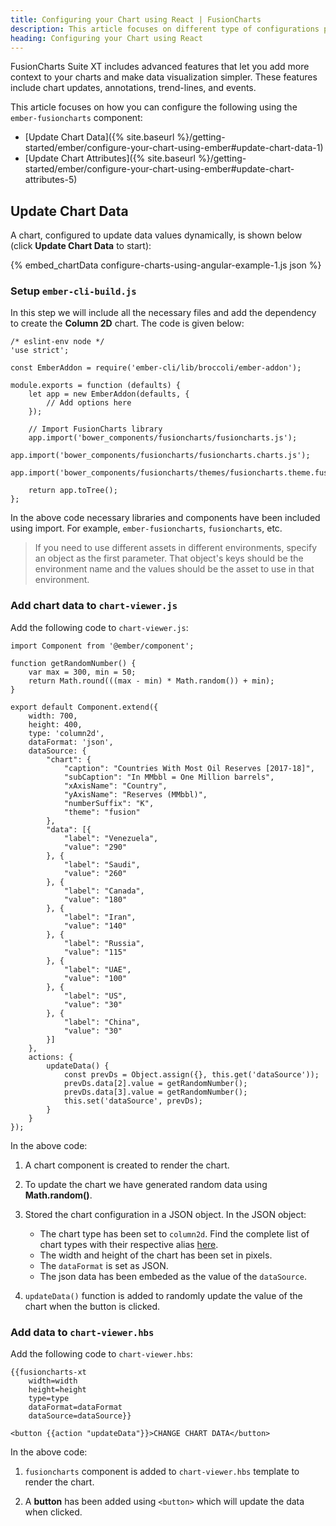 ```yaml
---
title: Configuring your Chart using React | FusionCharts
description: This article focuses on different type of configurations possible using the react.
heading: Configuring your Chart using React
---
```


FusionCharts Suite XT includes advanced features that let you add more context to your charts and make data visualization simpler. These features include chart updates, annotations, trend-lines, and events.

This article focuses on how you can configure the following using the `ember-fusioncharts` component:

* [Update Chart Data]({% site.baseurl %}/getting-started/ember/configure-your-chart-using-ember#update-chart-data-1)
* [Update Chart Attributes]({% site.baseurl %}/getting-started/ember/configure-your-chart-using-ember#update-chart-attributes-5)

## Update Chart Data

A chart, configured to update data values dynamically, is shown below (click **Update Chart Data** to start):

{% embed_chartData configure-charts-using-angular-example-1.js json %}

### Setup `ember-cli-build.js`

In this step we will include all the necessary files and add the dependency to create the **Column 2D** chart. The code is given below:

```
/* eslint-env node */
'use strict';

const EmberAddon = require('ember-cli/lib/broccoli/ember-addon');

module.exports = function (defaults) {
    let app = new EmberAddon(defaults, {
        // Add options here
    });

    // Import FusionCharts library
    app.import('bower_components/fusioncharts/fusioncharts.js');
    app.import('bower_components/fusioncharts/fusioncharts.charts.js');        
    app.import('bower_components/fusioncharts/themes/fusioncharts.theme.fusion.js');

    return app.toTree();
};
```

In the above code necessary libraries and components have been included using import. For example, `ember-fusioncharts`, `fusioncharts`, etc.

> If you need to use different assets in different environments, specify an object as the first parameter. That object's keys should be the environment name and the values should be the asset to use in that environment.

### Add chart data to `chart-viewer.js`

Add the following code to `chart-viewer.js`:

```
import Component from '@ember/component';

function getRandomNumber() {
    var max = 300, min = 50;
    return Math.round(((max - min) * Math.random()) + min);
}

export default Component.extend({
    width: 700,
    height: 400,
    type: 'column2d',
    dataFormat: 'json',
    dataSource: {
        "chart": {
            "caption": "Countries With Most Oil Reserves [2017-18]",
            "subCaption": "In MMbbl = One Million barrels",
            "xAxisName": "Country",
            "yAxisName": "Reserves (MMbbl)",
            "numberSuffix": "K",
            "theme": "fusion"
        },
        "data": [{
            "label": "Venezuela",
            "value": "290"
        }, {
            "label": "Saudi",
            "value": "260"
        }, {
            "label": "Canada",
            "value": "180"
        }, {
            "label": "Iran",
            "value": "140"
        }, {
            "label": "Russia",
            "value": "115"
        }, {
            "label": "UAE",
            "value": "100"
        }, {
            "label": "US",
            "value": "30"
        }, {
            "label": "China",
            "value": "30"
        }]
    },
    actions: {
        updateData() {
            const prevDs = Object.assign({}, this.get('dataSource'));            
            prevDs.data[2].value = getRandomNumber();            
            prevDs.data[3].value = getRandomNumber();
            this.set('dataSource', prevDs);
        }
    }
});
```

In the above code:

1. A chart component is created to render the chart.

2. To update the chart we have generated random data using **Math.random()**.

3. Stored the chart configuration in a JSON object. In the JSON object:
    * The chart type has been set to `column2d`. Find the complete list of chart types with their respective alias [here](https://www.fusioncharts.com/dev/chart-guide/list-of-charts).
    * The width and height of the chart has been set in pixels. 
    * The `dataFormat` is set as JSON.
    * The json data has been embeded as the value of the `dataSource`.

4. `updateData()` function is added to randomly update the value of the chart when the button is clicked.

### Add data to `chart-viewer.hbs`

Add the following code to `chart-viewer.hbs`:

```
{{fusioncharts-xt
    width=width
    height=height
    type=type
    dataFormat=dataFormat
    dataSource=dataSource}}

<button {{action "updateData"}}>CHANGE CHART DATA</button>
```

In the above code:

1. `fusioncharts` component is added to `chart-viewer.hbs` template to render the chart.

2. A **button** has been added using `<button>` which will update the data when clicked.